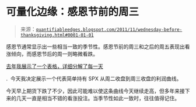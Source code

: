 <!--yml

分类：未分类

日期：2024-05-18 08:53:58

-->

# 可量化边缘：感恩节前的周三

> 来源：[`quantifiableedges.blogspot.com/2011/11/wednesday-before-thanksgiving.html#0001-01-01`](http://quantifiableedges.blogspot.com/2011/11/wednesday-before-thanksgiving.html#0001-01-01)

感恩节通常显示出一些相当一致的季节性。感恩节前的周三和之后的周五表现出看涨倾向，而感恩节后的周一则略微看跌。

[去年我展示了一个表格，详细分解了每一天](http://quantifiableedges.blogspot.com/2010/11/thanksgiving-week-tendencies-revisited.html)

.  今天我决定展示一个代表简单持有 SPX 从周二收盘到周三收盘的利润曲线。

今天早上期货下跌了不少，因此可能难以使这条曲线今天继续走高，但多年来接下来的几天一直是相当不错的看涨投注。当季节性如此一致时，往往值得记住。
